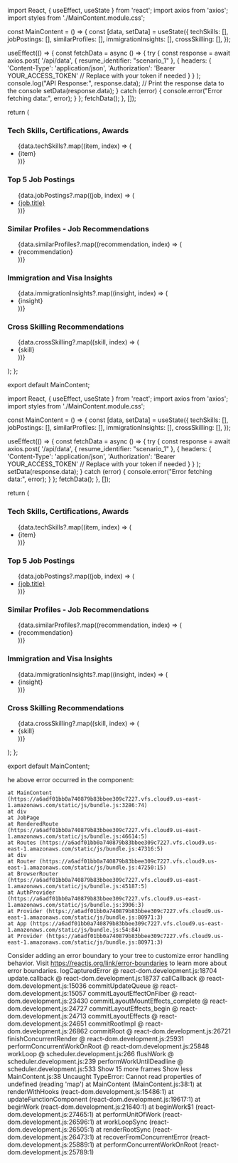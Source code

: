 import React, { useEffect, useState } from 'react';
import axios from 'axios';
import styles from './MainContent.module.css';

const MainContent = () => {
  const [data, setData] = useState({
    techSkills: [],
    jobPostings: [],
    similarProfiles: [],
    immigrationInsights: [],
    crossSkilling: [],
  });

  useEffect(() => {
    const fetchData = async () => {
      try {
        const response = await axios.post(
          '/api/data',
          { resume_identifier: "scenario_1" },
          {
            headers: {
              'Content-Type': 'application/json',
              'Authorization': 'Bearer YOUR_ACCESS_TOKEN' // Replace with your token if needed
            }
          }
        );
        console.log("API Response:", response.data); // Print the response data to the console
        setData(response.data);
      } catch (error) {
        console.error("Error fetching data:", error);
      }
    };
    fetchData();
  }, []);

  return (
    <div className={styles.mainContent}>
      <section className={styles.section}>
        <h3>Tech Skills, Certifications, Awards</h3>
        <ul>
          {data.techSkills?.map((item, index) => (
            <li key={index}>{item}</li>
          ))}
        </ul>
      </section>
      <section className={styles.section}>
        <h3>Top 5 Job Postings</h3>
        <ul>
          {data.jobPostings?.map((job, index) => (
            <li key={index}>
              <a href={job.link} target="_blank" rel="noopener noreferrer">
                {job.title}
              </a>
            </li>
          ))}
        </ul>
      </section>
      <section className={styles.section}>
        <h3>Similar Profiles - Job Recommendations</h3>
        <ul>
          {data.similarProfiles?.map((recommendation, index) => (
            <li key={index}>{recommendation}</li>
          ))}
        </ul>
      </section>
      <section className={styles.section}>
        <h3>Immigration and Visa Insights</h3>
        <ul>
          {data.immigrationInsights?.map((insight, index) => (
            <li key={index}>{insight}</li>
          ))}
        </ul>
      </section>
      <section className={styles.section}>
        <h3>Cross Skilling Recommendations</h3>
        <ul>
          {data.crossSkilling?.map((skill, index) => (
            <li key={index}>{skill}</li>
          ))}
        </ul>
      </section>
    </div>
  );
};

export default MainContent;










import React, { useEffect, useState } from 'react';
import axios from 'axios';
import styles from './MainContent.module.css';

const MainContent = () => {
  const [data, setData] = useState({
    techSkills: [],
    jobPostings: [],
    similarProfiles: [],
    immigrationInsights: [],
    crossSkilling: [],
  });

  useEffect(() => {
    const fetchData = async () => {
      try {
        const response = await axios.post(
          '/api/data',
          { resume_identifier: "scenario_1" },
          {
            headers: {
              'Content-Type': 'application/json',
              'Authorization': 'Bearer YOUR_ACCESS_TOKEN' // Replace with your token if needed
            }
          }
        );
        setData(response.data);
      } catch (error) {
        console.error("Error fetching data:", error);
      }
    };
    fetchData();
  }, []);

  return (
    <div className={styles.mainContent}>
      <section className={styles.section}>
        <h3>Tech Skills, Certifications, Awards</h3>
        <ul>
          {data.techSkills?.map((item, index) => (
            <li key={index}>{item}</li>
          ))}
        </ul>
      </section>
      <section className={styles.section}>
        <h3>Top 5 Job Postings</h3>
        <ul>
          {data.jobPostings?.map((job, index) => (
            <li key={index}>
              <a href={job.link} target="_blank" rel="noopener noreferrer">
                {job.title}
              </a>
            </li>
          ))}
        </ul>
      </section>
      <section className={styles.section}>
        <h3>Similar Profiles - Job Recommendations</h3>
        <ul>
          {data.similarProfiles?.map((recommendation, index) => (
            <li key={index}>{recommendation}</li>
          ))}
        </ul>
      </section>
      <section className={styles.section}>
        <h3>Immigration and Visa Insights</h3>
        <ul>
          {data.immigrationInsights?.map((insight, index) => (
            <li key={index}>{insight}</li>
          ))}
        </ul>
      </section>
      <section className={styles.section}>
        <h3>Cross Skilling Recommendations</h3>
        <ul>
          {data.crossSkilling?.map((skill, index) => (
            <li key={index}>{skill}</li>
          ))}
        </ul>
      </section>
    </div>
  );
};

export default MainContent;





he above error occurred in the <MainContent> component:

    at MainContent (https://a6adf01bb0a740879b83bbee309c7227.vfs.cloud9.us-east-1.amazonaws.com/static/js/bundle.js:3286:74)
    at div
    at JobPage
    at RenderedRoute (https://a6adf01bb0a740879b83bbee309c7227.vfs.cloud9.us-east-1.amazonaws.com/static/js/bundle.js:46614:5)
    at Routes (https://a6adf01bb0a740879b83bbee309c7227.vfs.cloud9.us-east-1.amazonaws.com/static/js/bundle.js:47316:5)
    at div
    at Router (https://a6adf01bb0a740879b83bbee309c7227.vfs.cloud9.us-east-1.amazonaws.com/static/js/bundle.js:47250:15)
    at BrowserRouter (https://a6adf01bb0a740879b83bbee309c7227.vfs.cloud9.us-east-1.amazonaws.com/static/js/bundle.js:45187:5)
    at AuthProvider (https://a6adf01bb0a740879b83bbee309c7227.vfs.cloud9.us-east-1.amazonaws.com/static/js/bundle.js:3906:3)
    at Provider (https://a6adf01bb0a740879b83bbee309c7227.vfs.cloud9.us-east-1.amazonaws.com/static/js/bundle.js:80971:3)
    at App (https://a6adf01bb0a740879b83bbee309c7227.vfs.cloud9.us-east-1.amazonaws.com/static/js/bundle.js:54:84)
    at Provider (https://a6adf01bb0a740879b83bbee309c7227.vfs.cloud9.us-east-1.amazonaws.com/static/js/bundle.js:80971:3)

Consider adding an error boundary to your tree to customize error handling behavior.
Visit https://reactjs.org/link/error-boundaries to learn more about error boundaries.
logCapturedError @ react-dom.development.js:18704
update.callback @ react-dom.development.js:18737
callCallback @ react-dom.development.js:15036
commitUpdateQueue @ react-dom.development.js:15057
commitLayoutEffectOnFiber @ react-dom.development.js:23430
commitLayoutMountEffects_complete @ react-dom.development.js:24727
commitLayoutEffects_begin @ react-dom.development.js:24713
commitLayoutEffects @ react-dom.development.js:24651
commitRootImpl @ react-dom.development.js:26862
commitRoot @ react-dom.development.js:26721
finishConcurrentRender @ react-dom.development.js:25931
performConcurrentWorkOnRoot @ react-dom.development.js:25848
workLoop @ scheduler.development.js:266
flushWork @ scheduler.development.js:239
performWorkUntilDeadline @ scheduler.development.js:533
Show 15 more frames
Show less
MainContent.js:38 Uncaught TypeError: Cannot read properties of undefined (reading 'map')
    at MainContent (MainContent.js:38:1)
    at renderWithHooks (react-dom.development.js:15486:1)
    at updateFunctionComponent (react-dom.development.js:19617:1)
    at beginWork (react-dom.development.js:21640:1)
    at beginWork$1 (react-dom.development.js:27465:1)
    at performUnitOfWork (react-dom.development.js:26596:1)
    at workLoopSync (react-dom.development.js:26505:1)
    at renderRootSync (react-dom.development.js:26473:1)
    at recoverFromConcurrentError (react-dom.development.js:25889:1)
    at performConcurrentWorkOnRoot (react-dom.development.js:25789:1)
